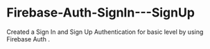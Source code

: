 # Firebase-Auth-SignIn---SignUp
Created a Sign In and Sign Up Authentication for basic level by using Firebase Auth .

